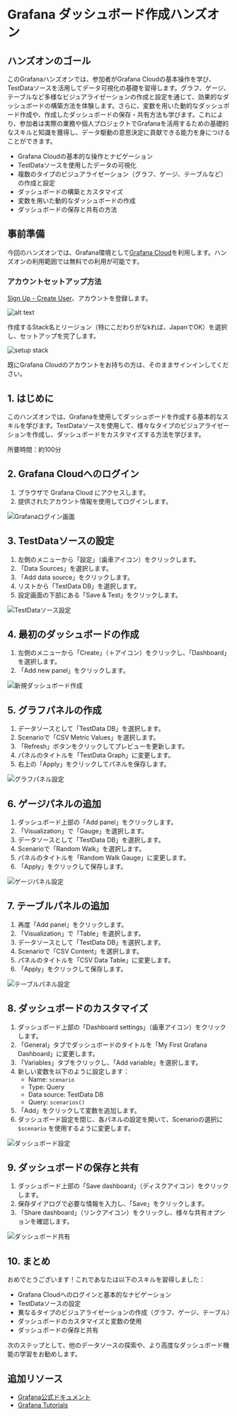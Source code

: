 # Grafana ダッシュボード作成ハンズオン

## ハンズオンのゴール

このGrafanaハンズオンでは、参加者がGrafana Cloudの基本操作を学び、TestDataソースを活用してデータ可視化の基礎を習得します。グラフ、ゲージ、テーブルなど多様なビジュアライゼーションの作成と設定を通じて、効果的なダッシュボードの構築方法を体験します。さらに、変数を用いた動的なダッシュボード作成や、作成したダッシュボードの保存・共有方法も学びます。これにより、参加者は実際の業務や個人プロジェクトでGrafanaを活用するための基礎的なスキルと知識を獲得し、データ駆動の意思決定に貢献できる能力を身につけることができます。

- Grafana Cloudの基本的な操作とナビゲーション
- TestDataソースを使用したデータの可視化
- 複数のタイプのビジュアライゼーション（グラフ、ゲージ、テーブルなど）の作成と設定
- ダッシュボードの構築とカスタマイズ
- 変数を用いた動的なダッシュボードの作成
- ダッシュボードの保存と共有の方法


## 事前準備

今回のハンズオンでは、Grafana環境として[Grafana Cloud](https://grafana.com/ja/products/cloud/)を利用します。ハンズオンの利用範囲では無料での利用が可能です。

### アカウントセットアップ方法

[Sign Up \- Create User](https://grafana.com/auth/sign-up/create-user?pg=login)、アカウントを登録します。

![alt text](../images/createa_account.png)

作成するStack名とリージョン（特にこだわりがなkれば、JapanでOK）を選択し、セットアップを完了します。

![setup stack](../images/setup_stack.png)

既にGrafana Cloudのアカウントをお持ちの方は、そのままサインインしてください。



 





## 1. はじめに

このハンズオンでは、Grafanaを使用してダッシュボードを作成する基本的なスキルを学びます。TestDataソースを使用して、様々なタイプのビジュアライゼーションを作成し、ダッシュボードをカスタマイズする方法を学びます。

所要時間：約100分

## 2. Grafana Cloudへのログイン

1. ブラウザで Grafana Cloud にアクセスします。
2. 提供されたアカウント情報を使用してログインします。

![Grafanaログイン画面](../images/setup/grafana-login.png)

## 3. TestDataソースの設定

1. 左側のメニューから「設定」（歯車アイコン）をクリックします。
2. 「Data Sources」を選択します。
3. 「Add data source」をクリックします。
4. リストから「TestData DB」を選択します。
5. 設定画面の下部にある「Save & Test」をクリックします。

![TestDataソース設定](../images/setup/testdata-config.png)

## 4. 最初のダッシュボードの作成

1. 左側のメニューから「Create」（＋アイコン）をクリックし、「Dashboard」を選択します。
2. 「Add new panel」をクリックします。

![新規ダッシュボード作成](../images/dashboards/create-dashboard.png)

## 5. グラフパネルの作成

1. データソースとして「TestData DB」を選択します。
2. Scenarioで「CSV Metric Values」を選択します。
3. 「Refresh」ボタンをクリックしてプレビューを更新します。
4. パネルのタイトルを「TestData Graph」に変更します。
5. 右上の「Apply」をクリックしてパネルを保存します。

![グラフパネル設定](../images/visualizations/graph-settings.png)

## 6. ゲージパネルの追加

1. ダッシュボード上部の「Add panel」をクリックします。
2. 「Visualization」で「Gauge」を選択します。
3. データソースとして「TestData DB」を選択します。
4. Scenarioで「Random Walk」を選択します。
5. パネルのタイトルを「Random Walk Gauge」に変更します。
6. 「Apply」をクリックして保存します。

![ゲージパネル設定](../images/visualizations/gauge-settings.png)

## 7. テーブルパネルの追加

1. 再度「Add panel」をクリックします。
2. 「Visualization」で「Table」を選択します。
3. データソースとして「TestData DB」を選択します。
4. Scenarioで「CSV Content」を選択します。
5. パネルのタイトルを「CSV Data Table」に変更します。
6. 「Apply」をクリックして保存します。

![テーブルパネル設定](../images/visualizations/table-settings.png)

## 8. ダッシュボードのカスタマイズ

1. ダッシュボード上部の「Dashboard settings」（歯車アイコン）をクリックします。
2. 「General」タブでダッシュボードのタイトルを「My First Grafana Dashboard」に変更します。
3. 「Variables」タブをクリックし、「Add variable」を選択します。
4. 新しい変数を以下のように設定します：
   - Name: `scenario`
   - Type: Query
   - Data source: TestData DB
   - Query: `scenarios()`
5. 「Add」をクリックして変数を追加します。
6. ダッシュボード設定を閉じ、各パネルの設定を開いて、Scenarioの選択に `$scenario` を使用するように変更します。

![ダッシュボード設定](../images/dashboards/dashboard-settings.png)

## 9. ダッシュボードの保存と共有

1. ダッシュボード上部の「Save dashboard」（ディスクアイコン）をクリックします。
2. 保存ダイアログで必要な情報を入力し、「Save」をクリックします。
3. 「Share dashboard」（リンクアイコン）をクリックし、様々な共有オプションを確認します。

![ダッシュボード共有](../images/dashboards/dashboard-share.png)

## 10. まとめ

おめでとうございます！これであなたは以下のスキルを習得しました：

- Grafana Cloudへのログインと基本的なナビゲーション
- TestDataソースの設定
- 異なるタイプのビジュアライゼーションの作成（グラフ、ゲージ、テーブル）
- ダッシュボードのカスタマイズと変数の使用
- ダッシュボードの保存と共有

次のステップとして、他のデータソースの探索や、より高度なダッシュボード機能の学習をお勧めします。

## 追加リソース

- [Grafana公式ドキュメント](https://grafana.com/docs/)
- [Grafana Tutorials](https://grafana.com/tutorials/)